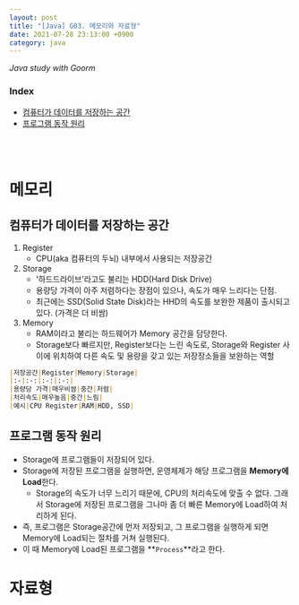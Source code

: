 ```yaml
---
layout: post
title: "[Java] G03. 메모리와 자료형"
date: 2021-07-28 23:13:00 +0900
category: java
---
```


*Java study with Goorm*  
### Index
- [컴퓨터가 데이터를 저장하는 공간](#컴퓨터가-데이터를-저장하는-공간)
- [프로그램 동작 원리](#프로그램-동작-원리)

<br/>
<br/>


# 메모리

## 컴퓨터가 데이터를 저장하는 공간

1. Register
    - CPU(aka 컴퓨터의 두뇌) 내부에서 사용되는 저장공간
2. Storage
    - '하드드라이브'라고도 불리는 HDD(Hard Disk Drive)
    - 용량당 가격이 아주 저렴하다는 장점이 있으나, 속도가 매우 느리다는 단점.
    - 최근에는 SSD(Solid State Disk)라는 HHD의 속도를 보완한 제품이 출시되고 있다. (가격은 더 비쌈)
3. Memory
    - RAM이라고 불리는 하드웨어가 Memory 공간을 담당한다.
    - Storage보다 빠르지만, Register보다는 느린 속도로, Storage와 Register 사이에 위치하여 다른 속도 및 용량을 갖고 있는 저장장소들을 보완하는 역할

```markdown
|저장공간|Register|Memory|Storage|
|:-|:-:|:-:|:-:|
|용량당 가격|매우비쌈|중간|저렴|
|처리속도|매우높음|중간|느림|
|예시|CPU Register|RAM|HDD, SSD|
```

## 프로그램 동작 원리

- Storage에 프로그램들이 저장되어 있다.
- Storage에 저장된 프로그램을 실행하면, 운영체제가 해당 프로그램을 **Memory에 Load**한다.
    - Storage의 속도가 너무 느리기 때문에, CPU의 처리속도에 맞출 수 없다. 그래서 Storage에 저장된 프로그램을 그나마 좀 더 빠른 Memory에 Load하여 처리하게 된다.
- 즉, 프로그램은 Storage공간에 먼저 저장되고, 그 프로그램을 실행하게 되면 Memory에 Load되는 절차를 거쳐 실행된다.
- 이 때 Memory에 Load된 프로그램을 **`Process`**라고 한다.

# 자료형